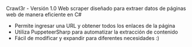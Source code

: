 Crawl3r - Versión 1.0
Web scraper diseñado para extraer datos de páginas web de manera eficiente en C#

- Permite ingresar una URL y obtener todos los enlaces de la página
- Utiliza PuppeteerSharp para automatizar la extracción de contenido
- Fácil de modificar y expandir para diferentes necesidades :)
